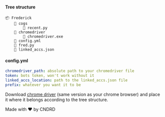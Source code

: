 #### Tree structure
```
📦 Frederick
    📂 cogs
        📜 recent.py
    📂 chromedriver
        📜 chromedriver.exe
    📜 config.yml  
    📜 fred.py  
    📜 linked_accs.json  
```
#### config.yml
```yaml
chromedriver_path: absolute path to your chromedriver file
token: bots token, won't work without it
linked_accs_location: path to the linked_accs.json file
prefix: whatever you want it to be
```
Download [chrome driver](https://chromedriver.chromium.org/) (same version as your chrome browser) and place it where it belongs according to the tree structure.  

Made with ❤️ by CNDRD
